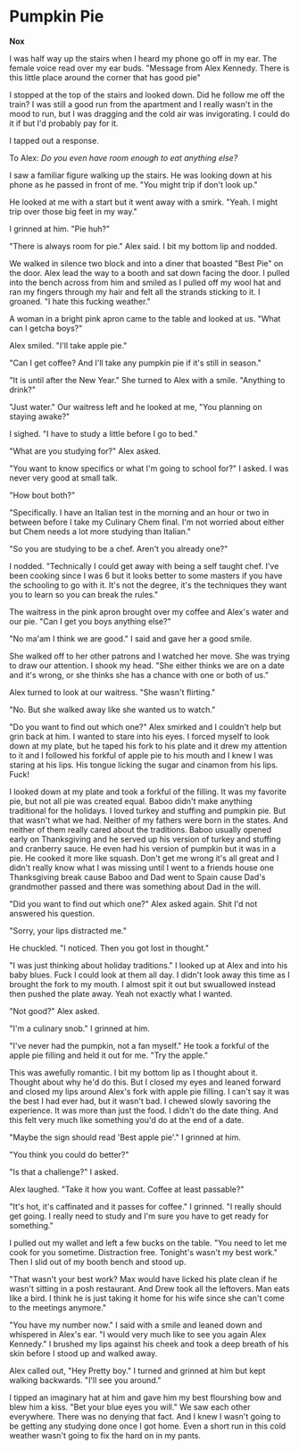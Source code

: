 # Pumpkin Pie

**Nox**

I was half way up the stairs when I heard my phone go off in my ear.  The female voice read over my ear buds. "Message from Alex Kennedy.  There is this little place around the corner that has good pie"

I stopped at the top of the stairs and looked down.  Did he follow me off the train?  I was still a good run from the apartment and I really wasn't in the mood to run, but I was dragging and the cold air was invigorating.  I could do it if but I'd probably pay for it.

I tapped out a response.

To Alex: _Do you even have room enough to eat anything else?_

I saw a familiar figure walking up the stairs.  He was looking down at his phone as he passed in front of me.  "You might trip if don't look up."

He looked at me with a start but it went away with a smirk.  "Yeah.  I might trip over those big feet in my way."

I grinned at him.  "Pie huh?"

"There is always room for pie."  Alex said.  I bit my bottom lip and nodded.

We walked in silence two block and into a diner that boasted "Best Pie" on the door.  Alex lead the way to a booth and sat down facing the door.  I pulled into the bench across from him and smiled as I pulled off my wool hat and ran my fingers through my hair and felt all the strands sticking to it.  I groaned.  "I hate this fucking weather."

A woman in a bright pink apron came to the table and looked at us.  "What can I getcha boys?"

Alex smiled.  "I'll take apple pie."

"Can I get coffee?  And I'll take any pumpkin pie if it's still in season."

"It is until after the New Year."  She turned to Alex with a smile.  "Anything to drink?"

"Just water."  Our waitress left and he looked at me, "You planning on staying awake?"

I sighed.  "I have to study a little before I go to bed."

"What are you studying for?"  Alex asked.

"You want to know specifics or what I'm going to school for?"  I asked.  I was never very good at small talk.

"How bout both?"

"Specifically.  I have an Italian test in the morning and an hour or two in between before I take my Culinary Chem final.  I'm not worried about either but Chem needs a lot more studying than Italian."

"So you are studying to be a chef.  Aren't you already one?"

I nodded.  "Technically I could get away with being a self taught chef.  I've been cooking since I was 6 but it looks better to some masters if you have the schooling to go with it.  It's not the degree, it's the techniques they want you to learn so you can break the rules."

The waitress in the pink apron brought over my coffee and Alex's water and our pie.  "Can I get you boys anything else?"

"No ma'am I think we are good."  I said and gave her a good smile.

She walked off to her other patrons and I watched her move.  She was trying to draw our attention.  I shook my head.  "She either thinks we are on a date and it's wrong, or she thinks she has a chance with one or both of us."

Alex turned to look at our waitress.  "She wasn't flirting."

"No.  But she walked away like she wanted us to watch."

"Do you want to find out which one?"  Alex smirked and I couldn't help but grin back at him.  I wanted to stare into his eyes.  I forced myself to look down at my plate, but he taped his fork to his plate and it drew my attention to it and I followed his forkful of apple pie to his mouth and I knew I was staring at his lips.  His tongue licking the sugar and cinamon from his lips.  Fuck!

I looked down at my plate and took a forkful of the filling.  It was my favorite pie, but not all pie was created equal.  Baboo didn't make anything traditional for the holidays.  I loved turkey and stuffing and pumpkin pie.  But that wasn't what we had.  Neither of my fathers were born in the states.  And neither of them really cared about the traditions.  Baboo usually opened early on Thanksgiving and he served up his version of turkey and stuffing and cranberry sauce.  He even had his version of pumpkin but it was in a pie.  He cooked it more like squash.  Don't get me wrong it's all great and I didn't really know what I was missing until I went to a friends house one Thanksgiving break cause Baboo and Dad went to Spain cause Dad's grandmother passed and there was something about Dad in the will.

"Did you want to find out which one?"  Alex asked again.  Shit I'd not answered his question.

"Sorry, your lips distracted me."

He chuckled.  "I noticed.  Then you got lost in thought."

"I was just thinking about holiday traditions."  I looked up at Alex and into his baby blues.  Fuck I could look at them all day.  I didn't look away this time as I brought the fork to my mouth.  I almost spit it out but swuallowed instead then pushed the plate away.  Yeah not exactly what I wanted.

"Not good?" Alex asked.

"I'm a culinary snob."  I grinned at him.

"I've never had the pumpkin, not a fan myself."  He took a forkful of the apple pie filling and held it out for me.  "Try the apple."

This was awefully romantic.  I bit my bottom lip as I thought about it.  Thought about why he'd do this.  But I closed my eyes and leaned forward and closed my lips around Alex's fork with apple pie filling.  I can't say it was the best I had ever had, but it wasn't bad.  I chewed slowly savoring the experience.  It was more than just the food.  I didn't do the date thing.  And this felt very much like something you'd do at the end of a date.

"Maybe the sign should read 'Best apple pie'."  I grinned at him.

"You think you could do better?"

"Is that a challenge?" I asked.

Alex laughed.  "Take it how you want.  Coffee at least passable?"

"It's hot, it's caffinated and it passes for coffee."  I grinned.  "I really should get going.  I really need to study and I'm sure you have to get ready for something."

I pulled out my wallet and left a few bucks on the table.  "You need to let me cook for you sometime.  Distraction free.  Tonight's wasn't my best work."  Then I slid out of my booth bench and stood up.

"That wasn't your best work?  Max would have licked his plate clean if he wasn't sitting in a posh restaurant.  And Drew took all the leftovers.  Man eats like a bird.  I think he is just taking it home for his wife since she can't come to the meetings anymore."

"You have my number now." I said with a smile and leaned down and whispered in Alex's ear.  "I would very much like to see you again Alex Kennedy."  I brushed my lips against his cheek and took a deep breath of his skin before I stood up and walked away.

Alex called out, "Hey Pretty boy."  I turned and grinned at him but kept walking backwards.  "I'll see you around."

I tipped an imaginary hat at him and gave him my best flourshing bow and blew him a kiss.  "Bet your blue eyes you will."  We saw each other everywhere.  There was no denying that fact.  And I knew I wasn't going to be getting any studying done once I got home.  Even a short run in this cold weather wasn't going to fix the hard on in my pants.